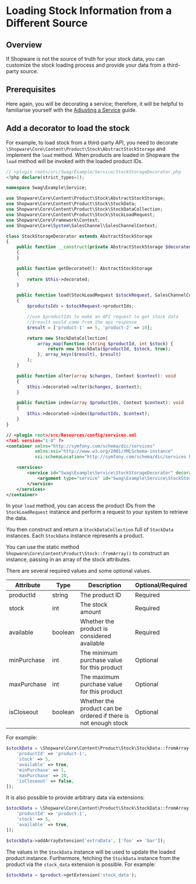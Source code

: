 # Loading Stock Information from a Different Source

## Overview

If Shopware is not the source of truth for your stock data, you can customize the stock loading process and provide your data from a third-party source.

## Prerequisites

Here again, you will be decorating a service; therefore, it will be helpful to familiarise yourself with the [Adjusting a Service](../../../../../guides/plugins/plugins/plugin-fundamentals/adjusting-service.md) guide.

## Add a decorator to load the stock

For example, to load stock from a third-party API, you need to decorate `\Shopware\Core\Content\Product\Stock\AbstractStockStorage` and implement the `load` method. When products are loaded in Shopware the `load` method will be invoked with the loaded product IDs.

<Tabs>
<Tab title="StockStorageDecorator.php">

```php
// <plugin root>/src/Swag/Example/Service/StockStorageDecorator.php
<?php declare(strict_types=1);

namespace Swag\Example\Service;

use Shopware\Core\Content\Product\Stock\AbstractStockStorage;
use Shopware\Core\Content\Product\Stock\StockData;
use Shopware\Core\Content\Product\Stock\StockDataCollection;
use Shopware\Core\Content\Product\Stock\StockLoadRequest;
use Shopware\Core\Framework\Context;
use Shopware\Core\System\SalesChannel\SalesChannelContext;

class StockStorageDecorator extends AbstractStockStorage
{
    public function __construct(private AbstractStockStorage $decorated)
    {
    }

    public function getDecorated(): AbstractStockStorage
    {
        return $this->decorated;
    }

    public function load(StockLoadRequest $stockRequest, SalesChannelContext $context): StockDataCollection
    {
        $productsIds = $stockRequest->productIds;

        //use $productIds to make an API request to get stock data
        //$result would come from the api response
        $result = ['product-1' => 5, 'product-2' => 10];

        return new StockDataCollection(
            array_map(function (string $productId, int $stock) {
                return new StockData($productId, $stock, true);
            }, array_keys($result), $result)
        );
    }

    public function alter(array $changes, Context $context): void
    {
        $this->decorated->alter($changes, $context);
    }

    public function index(array $productIds, Context $context): void
    {
        $this->decorated->index($productIds, $context);
    }
}
```

</Tab>

<Tab title="services.xml">

```xml
// <plugin root>/src/Resources/config/services.xml
<?xml version="1.0" ?>
<container xmlns="http://symfony.com/schema/dic/services"
           xmlns:xsi="http://www.w3.org/2001/XMLSchema-instance"
           xsi:schemaLocation="http://symfony.com/schema/dic/services http://symfony.com/schema/dic/services/services-1.0.xsd">

    <services>
        <service id="Swag\Example\Service\StockStorageDecorator" decorates="Shopware\Core\Content\Product\Stock\StockStorage">
            <argument type="service" id="Swag\Example\Service\StockStorageDecorator.inner" />
        </service>
    </services>
</container>
```

</Tab>
</Tabs>

In your `load` method, you can access the product IDs from the `StockLoadRequest` instance and perform a request to your system to retrieve the data.

You then construct and return a `StockDataCollection` full of `StockData` instances. Each `StockData` instance represents a product.

You can use the static method `Shopware\Core\Content\Product\Stock::fromArray()` to construct an instance, passing in an array of the stock attributes.

There are several required values and some optional values.

| Attribute   | Type    | Description                                                     | Optional/Required |
|-------------|---------|-----------------------------------------------------------------|-------------------|
| productId   | string  | The product ID                                                  | Required          |
| stock       | int     | The stock amount                                                | Required          |
| available   | boolean | Whether the product is considered available                     | Required          |
| minPurchase | int     | The minimum purchase value for this product                     | Optional          |
| maxPurchase | int     | The maximum purchase value for this product                     | Optional          |
| isCloseout  | boolean | Whether the product can be ordered if there is not enough stock | Optional          |

For example:

```php
$stockData = \Shopware\Core\Content\Product\Stock\StockData::fromArray([
    'productId' => 'product-1',
    'stock' => 5,
    'available' => true,
    'minPurchase' => 1,
    'maxPurchase' => 10,
    'isCloseout' => false,
]);
```

It is also possible to provide arbitrary data via extensions:

```php
$stockData = \Shopware\Core\Content\Product\Stock\StockData::fromArray([
    'productId' => 'product-1',
    'stock' => 5,
    'available' => true,
]);

$stockData->addArrayExtension('extraData', ['foo' => 'bar']);
```

The values in the `StockData` instance will be used to update the loaded product instance. Furthermore, fetching the `StockData` instance from the product via the `stock_data` extension is possible. For example:

```php
$stockData = $product->getExtension('stock_data');
```
